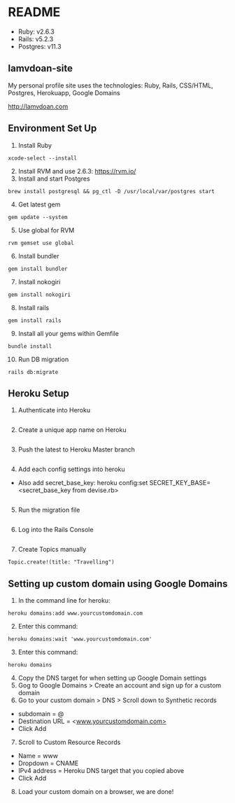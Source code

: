 # README
* Ruby: v2.6.3
* Rails: v5.2.3
* Postgres: v11.3

## lamvdoan-site
My personal profile site uses the technologies: Ruby, Rails, CSS/HTML, Postgres, Herokuapp, Google Domains

http://lamvdoan.com


## Environment Set Up
1. Install Ruby
```
xcode-select --install
```
2. Install RVM and use 2.6.3: https://rvm.io/
3. Install and start Postgres
```
brew install postgresql && pg_ctl -D /usr/local/var/postgres start
```
4. Get latest gem
```
gem update --system
```
5. Use global for RVM
```
rvm gemset use global
```
6. Install bundler
```
gem install bundler
```
7. Install nokogiri
```
gem install nokogiri
```
8. Install rails
```
gem install rails
```
9. Install all your gems within Gemfile
```
bundle install
```
10. Run DB migration
```
rails db:migrate
```


## Heroku Setup
1. Authenticate into Heroku
```heroku login
```
2. Create a unique app name on Heroku
```heroku create <unique app name>
```
3. Push the latest to Heroku Master branch
```git push heroku master
```
4. Add each config settings into heroku
* Also add secret_base_key: heroku config:set SECRET_KEY_BASE=<secret_base_key from devise.rb>
```heroku config:set <Attribute in .env>=<key>
```
5. Run the migration file
```heroku run rake db:migrate
```
6. Log into the Rails Console
```heroku run rails c
```
7. Create Topics manually
```rails
Topic.create!(title: "Travelling")
```

## Setting up custom domain using Google Domains
1. In the command line for heroku: 
```
heroku domains:add www.yourcustomdomain.com
```
2. Enter this command: 
```
heroku domains:wait 'www.yourcustomdomain.com'
```
3. Enter this command: 
```
heroku domains
```
4. Copy the DNS target for when setting up Google Domain settings
5. Gog to Google Domains > Create an account and sign up for a custom domain
6. Go to your custom domain > DNS > Scroll down to Synthetic records
* subdomain = @
* Destination URL = <www.yourcustomdomain.com>
* Click Add
7. Scroll to Custom Resource Records
* Name = www
* Dropdown = CNAME
* IPv4 address = Heroku DNS target that you copied above
* Click Add
8. Load your custom domain on a browser, we are done!
